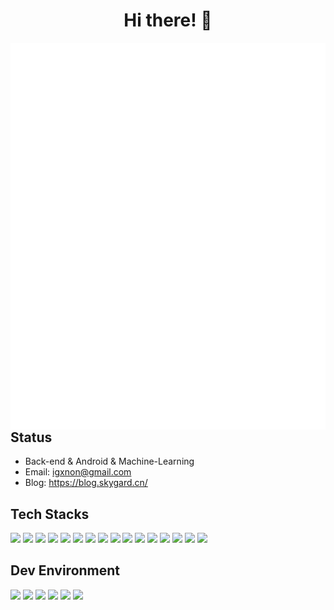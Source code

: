 <h1 align="center">Hi there! 👋</h1>

<img align='left' src='github-metrics.svg'>

## Status

- Back-end & Android & Machine-Learning
- Email: igxnon@gmail.com
- Blog: https://blog.skygard.cn/

## Tech Stacks

![](https://img.shields.io/badge/-Golang-black?style=for-the-badge&logo=go)
![](https://img.shields.io/badge/-Java-black?style=for-the-badge&logo=openjdk)
![](https://img.shields.io/badge/-Kotlin-black?style=for-the-badge&logo=kotlin)
![](https://img.shields.io/badge/-Python-black?style=for-the-badge&logo=python)
![](https://img.shields.io/badge/-Rust-black?style=for-the-badge&logo=rust)
![](https://img.shields.io/badge/-Docker-black?style=for-the-badge&logo=docker)
![](https://img.shields.io/badge/-Kubernetes-black?style=for-the-badge&logo=kubernetes)
![](https://img.shields.io/badge/-Istio-black?style=for-the-badge&logo=istio)
![](https://img.shields.io/badge/-Redis-black?style=for-the-badge&logo=redis)
![](https://img.shields.io/badge/-Mysql-black?style=for-the-badge&logo=mysql)
![](https://img.shields.io/badge/-Mongodb-black?style=for-the-badge&logo=mongodb)
![](https://img.shields.io/badge/-Tensorflow-black?style=for-the-badge&logo=tensorflow)
![](https://img.shields.io/badge/-Keras-black?style=for-the-badge&logo=keras)
![](https://img.shields.io/badge/-Pytorch-black?style=for-the-badge&logo=pytorch)
![](https://img.shields.io/badge/-Android-black?style=for-the-badge&logo=android)
![](https://img.shields.io/badge/-Nukkit-black?style=for-the-badge&logo=minecraft)


## Dev Environment

![](https://img.shields.io/badge/-MacOS-black?style=for-the-badge&logo=apple)
![](https://img.shields.io/badge/-Archlinux-black?style=for-the-badge&logo=archlinux)
![](https://img.shields.io/badge/-Windows-black?style=for-the-badge&logo=windows)
![](https://img.shields.io/badge/-Neovim-black?style=for-the-badge&logo=neovim)
![](https://img.shields.io/badge/-Jetbrains-black?style=for-the-badge&logo=jetbrains)
![](https://img.shields.io/badge/-AndroidStudio-black?style=for-the-badge&logo=android)

